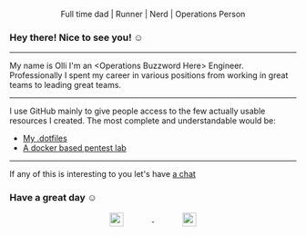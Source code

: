 <div class="header" align="center">
  <p>Full time dad | Runner | Nerd | Operations Person</p>
</div>

### Hey there! Nice to see you! ☺️

<hr/>

My name is Olli I'm an \<Operations Buzzword Here\> Engineer.
Professionally I spent my career in various positions from working in great
teams to leading great teams.

<hr/>

I use GitHub mainly to give people access to the few actually usable resources
I created. The most complete and understandable would be:

- [My .dotfiles](https://github.com/oliverwiegers/dotfiles)
- [A docker based pentest lab](https://github.com/oliverwiegers/pentest_lab)

<hr/>

If any of this is interesting to you let's have [a chat](https://infosec.exchange/@oliverwiegers)

### Have a great day ☺️

<div class="footer" align="center">
  <a href="https://infosec.exchange/@oliverwiegers">
    <img style="margin-right: 50px; margin-left: 50px" align="center" width="24px" src="https://cdn.jsdelivr.net/npm/simple-icons@v3/icons/mastodon.svg"/>
  </a>
  <a href="https://www.linkedin.com/in/oliver-wiegers-12057112a/">
    <img style="margin-right: 50px; margin-left: 50px" align="center" width="24px" src="https://cdn.jsdelivr.net/npm/simple-icons@v3/icons/linkedin.svg"/>
  </a>
</div>
